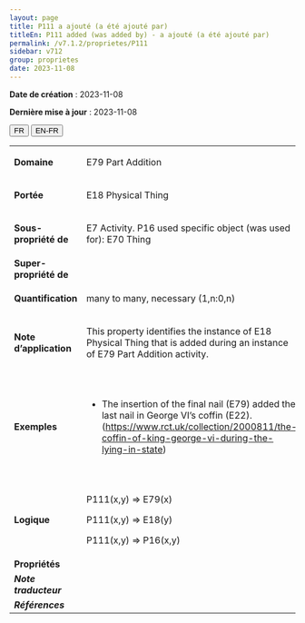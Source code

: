 ```yaml
---
layout: page
title: P111 a ajouté (a été ajouté par)
titleEn: P111 added (was added by) - a ajouté (a été ajouté par)
permalink: /v7.1.2/proprietes/P111
sidebar: v712
group: proprietes
date: 2023-11-08
---
```


**Date de création** : 2023-11-08

**Dernière mise à jour** : 2023-11-08

<div class="lang-buttons">
 <button id="fr" class="activate">FR</button>
 <button id="en-fr">EN-FR</button>
</div>

<table>
<tbody>
<tr>
<td><strong>Domaine</strong></td>
<td class="en">
<p>E79 Part Addition</p>
</td>
<td>
<p><code class="language-plaintext highlighter-rouge">E79_Ajout_d’élément</code></p>
</td>
</tr>
<tr>
<td><strong>Portée</strong></td>
<td class="en">
<p>E18 Physical Thing</p>
</td>
<td>
<p><code class="language-plaintext highlighter-rouge">E18_Chose_matérielle</code></p>
</td>
</tr>
<tr>
<td><strong>Sous-propriété de</strong></td>
<td class="en">
<p>E7 Activity. P16 used specific object (was used for): E70 Thing</p>
</td>
<td>
<p><code class="language-plaintext highlighter-rouge">E7_Activité</code>. <code class="language-plaintext highlighter-rouge">P16_a_mobilisé_l’objet_spécifique (a_été_mobilisé_pour)</code> : <code class="language-plaintext highlighter-rouge">E70_Chose</code></p>
</td>
</tr>
<tr>
<td><strong>Super-propriété de</strong></td>
<td class="en">
</td>
<td>
</td>
</tr>
<tr>
<td><strong>Quantification</strong></td>
<td class="en">
<p>many to many, necessary (1,n:0,n)</p>
</td>
<td>
<p>plusieurs à plusieurs, nécessaire (1,n:0,n)</p>
</td>
</tr>
<tr>
<td><strong>Note d’application</strong></td>
<td class="en">
<p>This property identifies the instance of E18 Physical Thing that is added during an instance of E79 Part Addition activity.</p>
</td>
<td>
<p>Cette propriété identifie l'instance de <code class="language-plaintext highlighter-rouge">E18_Chose_matérielle</code> qui est ajoutée lors d'une activité d'ajout d'élément (<code class="language-plaintext highlighter-rouge">E79_Ajout_d’élément</code>).</p>
</td>
</tr>
<tr>
<td><strong>Exemples</strong></td>
<td class="en">
<ul>
<li><p>The insertion of the final nail (E79) added the last nail in George VI’s coffin (E22). (<a href="https://www.rct.uk/collection/2000811/the-coffin-of-king-george-vi-during-the-lying-in-state"><span class="underline">https://www.rct.uk/collection/2000811/the-coffin-of-king-george-vi-during-the-lying-in-state</span></a>) </p>
</li>
</ul>
</td>
<td>
<ul>
<li><p>L'insertion du dernier clou (<code class="language-plaintext highlighter-rouge">E79_Ajout_d’élément</code>) a ajouté (<code class="language-plaintext highlighter-rouge">P111_a_ajouté</code>) le dernier clou dans le cercueil de George VI (<code class="language-plaintext highlighter-rouge">E22_Objet_élaboré_par_l’humain</code>) (<a href="https://www.rct.uk/collection/2000811/the-coffin-of-king-george-vi-during-the-lying-in-state"><span class="underline">https://www.rct.uk/collection/2000811/the-coffin-of-king-george-vi-during-the-lying-in-state</span></a>) </p>
</li>
</ul>
</td>
</tr>
<tr>
<td><strong>Logique</strong></td>
<td class="en">
<p>P111(x,y) ⇒ E79(x)</p>
<p>P111(x,y) ⇒ E18(y)</p>
<p>P111(x,y) ⇒ P16(x,y)</p>
</td>
<td>
<p>P111(x,y) ⇒ E79(x)</p>
<p>P111(x,y) ⇒ E18(y)</p>
<p>P111(x,y) ⇒ P16(x,y)</p>
</td>
</tr>
<tr>
<td><strong>Propriétés</strong></td>
<td class="en">
</td>
<td>
</td>
</tr>
<tr>
<td><strong><em>Note traducteur</em></strong></td>
<td colspan="2">
</td>
</tr>
<tr>
<td><strong><em>Références</em></strong></td>
<td colspan="2">
<p><em></em></p>
</td>
</tr>
</tbody>
</table>
